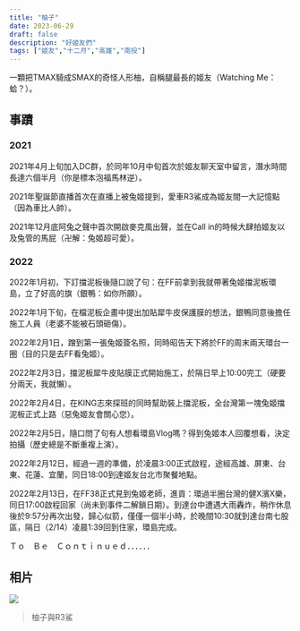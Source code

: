 ```yaml
---
title: "柚子"
date: 2023-06-29
draft: false
description: "好姬友們"
tags: ["姬友","十二月","高雄","南投"]
---
```


一顆把TMAX騎成SMAX的奇怪人形柚，自稱腿最長的姬友（Watching Me：蛤？）。

## 事蹟

### 2021

2021年4月上旬加入DC群，於同年10月中旬首次於姬友聊天室中留言，潛水時間長達六個半月（你是標本泡福馬林逆）。

2021年聖誕節直播首次在直播上被兔姬提到，愛車R3鯊成為姬友間一大記憶點（因為車比人帥）。

2021年12月底阿兔之聲中首次開啟麥克風出聲，並在Call in的時候大肆拍姬友以及兔管的馬屁（卍解：兔姬超可愛）。

### 2022

2022年1月初，下訂擋泥板後隨口說了句：在FF前拿到我就帶著兔姬擋泥板環島，立了好高的旗（銀鴨：如你所願）。

2022年1月下旬，在檔泥板企畫中提出加貼犀牛皮保護膜的想法，銀鴨同意後擔任施工人員（老婆不能被石頭砸傷）。

2022年2月1日，蹭到第一張兔姬簽名照，同時昭告天下將於FF的周末兩天環台一圈（目的只是去FF看兔姬）。

2022年2月3日，擋泥板犀牛皮貼膜正式開始施工，於隔日早上10:00完工（硬要分兩天，我就懶）。

2022年2月4日，在KING志來探班的同時幫助裝上擋泥板，全台灣第一塊兔姬擋泥板正式上路（惡兔姬友會關心您）。

2022年2月5日，隨口問了句有人想看環島Vlog嗎？得到兔姬本人回覆想看，決定拍攝（歷史總是不斷重複上演）。

2022年2月12日，經過一週的準備，於凌晨3:00正式啟程，途經高雄、屏東、台東、花蓮、宜蘭，同日18:00到達姬友台北市聚餐地點。

2022年2月13日，在FF38正式見到兔姬老師，進貢：環過半圈台灣的健X濱X樂，同日17:00啟程回家（尚未到事件二解鎖日期）。到達台中遭遇大雨轟炸，稍作休息後於9:57分再次出發，歸心似箭，僅僅一個半小時，於晚間10:30就到達台南七股區，隔日（2/14）凌晨1:39回到住家，環島完成。

Ｔｏ　Ｂｅ　Ｃｏｎｔｉｎｕｅｄ．．．．．．

## 相片

![](https://raw.githubusercontent.com/watercatuwu/usagihimepedia/pic/20230629200201.png)
> 柚子與R3鯊